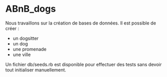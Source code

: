 # ABnB_dogs

Nous travaillons sur la création de bases de données.
Il est possible de créer :

- un dogsitter
- un dog
- une promenade
- une ville

Un fichier db/seeds.rb est disponible pour effectuer des tests sans devoir tout initialiser manuellement.
